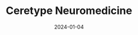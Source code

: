 ---  
layout: startup_page  
title: "Ceretype Neuromedicine"  
id: "ceretype.com"  
permalink: "/ceretypeneuromedicineceretype.com01042024/"  
website: "https://www.ceretype.com/"  
funding_round: "Seed"  
funding_amount: "$2M"  
investors: "Cedar Street Group, LLC, Leafy Tunnel, The One Mind Accelerator, several private investors"  
about: "Ceretype Neuromedicine pioneers the practical application of fMRI in neuropsychiatric drug development. Their scalable platform makes targeted biomarkers accessible, improving drug discovery and patient care by providing actionable evidence through visualizing and analyzing the impact of treatments on brain networks."  
markets: "Biotechnology"  
hq: "Cambridge, Massachusetts, United States"  
founded_year: "2020"  
linkedin: "https://www.linkedin.com/company/ceretype"  
twitter: ""  
instagram: ""  
facebook: ""  
crunchbase: "https://www.crunchbase.com/organization/ceretype-neuromedicine?utm_source=linkedin&utm_medium=referral&utm_campaign=linkedin_companies&utm_content=profile_cta_anon&trk=funding_crunchbase"  
pitchbook: ""  

date_display: "04-Jan-2024"  
date: "2024-01-04"

# SEO Optimization  
meta_title: "Ceretype Neuromedicine - Seed Funding ($2M)"  
meta_description: "Ceretype Neuromedicine, Ceretype Neuromedicine pioneers the practical application of fMRI in neuropsychiatric drug development. Their scalable platform makes targeted biomark..."  
meta_keywords: "Ceretype Neuromedicine, Biotechnology, Seed funding"  
canonical_url: "https://startup.projectstartups.com/ceretypeneuromedicineceretype.com01042024/"  
---